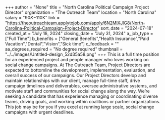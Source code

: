 +++
author = "None"
title = "North Carolina Political Campaign Project Director"
organization = "The Outreach Team"
location = "North Carolina"
salary = "$90K-$110K"
link = "https://theoutreachteam.applytojob.com/apply/6N2MlXJlG8/North-Carolina-Political-Campaign-Project-Director"
sort_date = "2024-07-18"
created_at = "July 18, 2024"
closing_date = "July 31, 2024"
a_job_type = ["Full Time"]
b_benefits = ["General Benefits","Health Insurance","Paid Vacation","Dental","Vision","Sick time"]
c_feedback = ""
aa_degrees_required = "No degree required"
thumbnail = "../../images/Untitled-design_52d35a58.png"
+++
This is a full time position for an experienced project and people manager who loves working on social change campaigns. At The Outreach Team, Project Directors are expected to bottomline the development, implementation, evaluation, and overall success of our campaigns. Our Project Directors develop and maintain relationships with our client, manage full-time staff, drive campaign timelines and deliverables, oversee administrative systems, and motivate staff and communities for social change along the way. We’re seeking a candidate that has experience managing or coordinating diverse teams, driving goals, and working within coalitions or partner organizations. This job may be for you if you excel at running large scale, social change campaigns with urgent deadlines.